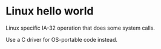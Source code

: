 # Linux hello world

Linux specific IA-32 operation that does some system calls.

Use a C driver for OS-portable code instead.
